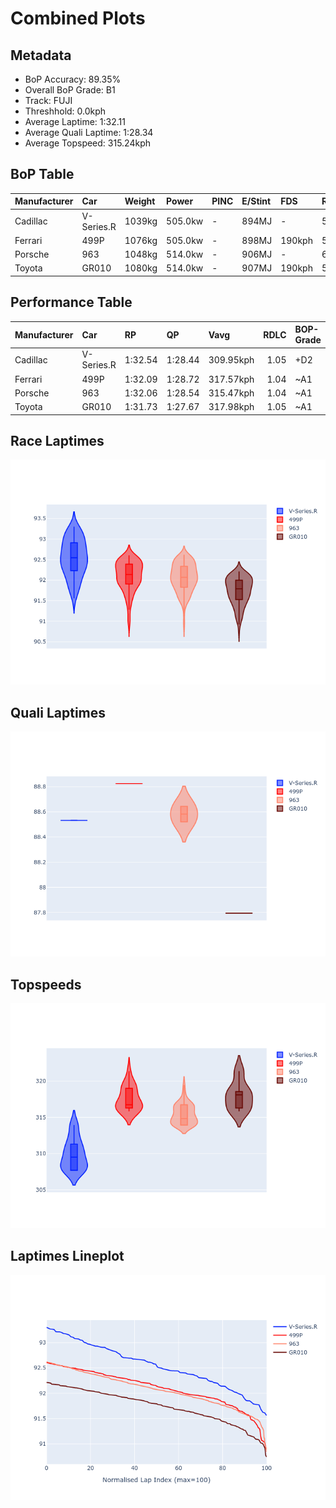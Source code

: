 # Combined Plots

## Metadata

- BoP Accuracy: 89.35%
- Overall BoP Grade: B1
- Track: FUJI
- Threshhold: 0.0kph
- Average Laptime: 1:32.11
- Average Quali Laptime: 1:28.34
- Average Topspeed: 315.24kph

## BoP Table
| Manufacturer   | Car        | Weight   | Power   | PINC   | E/Stint   | FDS    | RDP    | QDP    | TDP    |
|:---------------|:-----------|:---------|:--------|:-------|:----------|:-------|:-------|:-------|:-------|
| Cadillac       | V-Series.R | 1039kg   | 505.0kw | -      | 894MJ     | -      | 53.88% | 50.00% | 21.12% |
| Ferrari        | 499P       | 1076kg   | 505.0kw | -      | 898MJ     | 190kph | 58.11% | 20.00% | 4.15%  |
| Porsche        | 963        | 1048kg   | 514.0kw | -      | 906MJ     | -      | 60.72% | 25.00% | 10.69% |
| Toyota         | GR010      | 1080kg   | 514.0kw | -      | 907MJ     | 190kph | 56.77% | 25.00% | 2.48%  |

## Performance Table
| Manufacturer   | Car        | RP      | QP      | Vavg      |   RDLC | BOP-Grade   | Match   |
|:---------------|:-----------|:--------|:--------|:----------|-------:|:------------|:--------|
| Cadillac       | V-Series.R | 1:32.54 | 1:28.44 | 309.95kph |   1.05 | +D2         | 61.02%  |
| Ferrari        | 499P       | 1:32.09 | 1:28.72 | 317.57kph |   1.04 | ~A1         | 99.25%  |
| Porsche        | 963        | 1:32.06 | 1:28.54 | 315.47kph |   1.04 | ~A1         | 99.05%  |
| Toyota         | GR010      | 1:31.73 | 1:27.67 | 317.98kph |   1.05 | ~A1         | 98.08%  |

## Race Laptimes
![Race Laptimes](images/race_violin.png)

## Quali Laptimes
![Quali Laptimes](images/quali_violin.png)

## Topspeeds
![Topspeeds](images/topspeed_violin.png)

## Laptimes Lineplot
![Laptimes Lineplot](images/laptime_line.png)

